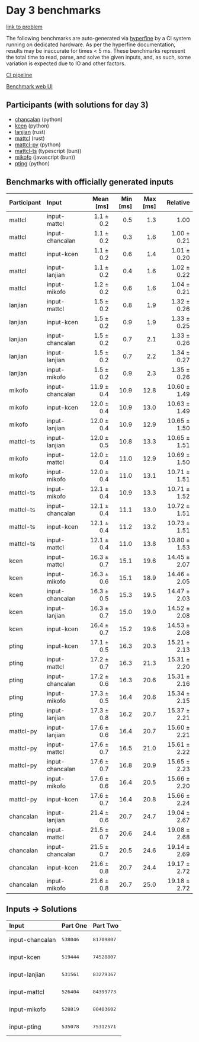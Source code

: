 # Day 3 benchmarks

[link to problem](https://adventofcode.com/2023/day/3)

The following benchmarks are auto-generated via
[hyperfine](https://github.com/sharkdp/hyperfine) by a CI system running on
dedicated hardware. As per the hyperfine documentation, results may be
inaccurate for times < 5 ms. These benchmarks represent the total time to read,
parse, and solve the given inputs, and, as such, some variation is expected due
to IO and other factors.

[CI pipeline](http://ci.papercode.net:8080/teams/main/pipelines/aoc2023)

[Benchmark web UI](https://aoc.ancalagon.black)


## Participants (with solutions for day 3)

- [chancalan](https://github.com/chancalan/aoc2023) (python)
- [kcen](https://github.com/kcen/aoc2023) (python)
- [lanjian](https://github.com/lanjian/aoc-2023) (rust)
- [mattcl](https://github.com/mattcl/aoc2023) (rust)
- [mattcl-py](https://github.com/mattcl/aoc2023-py) (python)
- [mattcl-ts](https://github.com/mattcl/aoc2023-js) (typescript (bun))
- [mikofo](https://github.com/mikofo/advent-of-code-2023) (javascript (bun))
- [pting](https://github.com/pting/aoc2023) (python)


## Benchmarks with officially generated inputs

| Participant | Input | Mean [ms] | Min [ms] | Max [ms] | Relative |
|:---|:---|---:|---:|---:|---:|
| mattcl | input-mattcl | 1.1 ± 0.2 | 0.5 | 1.3 | 1.00 |
| mattcl | input-chancalan | 1.1 ± 0.2 | 0.3 | 1.6 | 1.00 ± 0.21 |
| mattcl | input-kcen | 1.1 ± 0.2 | 0.6 | 1.4 | 1.01 ± 0.20 |
| mattcl | input-lanjian | 1.1 ± 0.2 | 0.4 | 1.6 | 1.02 ± 0.22 |
| mattcl | input-mikofo | 1.2 ± 0.2 | 0.6 | 1.6 | 1.04 ± 0.21 |
| lanjian | input-mattcl | 1.5 ± 0.2 | 0.8 | 1.9 | 1.32 ± 0.26 |
| lanjian | input-kcen | 1.5 ± 0.2 | 0.9 | 1.9 | 1.33 ± 0.25 |
| lanjian | input-chancalan | 1.5 ± 0.2 | 0.7 | 2.1 | 1.33 ± 0.26 |
| lanjian | input-lanjian | 1.5 ± 0.2 | 0.7 | 2.2 | 1.34 ± 0.27 |
| lanjian | input-mikofo | 1.5 ± 0.2 | 0.9 | 2.3 | 1.35 ± 0.26 |
| mikofo | input-chancalan | 11.9 ± 0.4 | 10.9 | 12.8 | 10.60 ± 1.49 |
| mikofo | input-kcen | 12.0 ± 0.4 | 10.9 | 13.0 | 10.63 ± 1.49 |
| mikofo | input-lanjian | 12.0 ± 0.4 | 10.9 | 12.9 | 10.65 ± 1.50 |
| mattcl-ts | input-lanjian | 12.0 ± 0.5 | 10.8 | 13.3 | 10.65 ± 1.51 |
| mikofo | input-mattcl | 12.0 ± 0.4 | 11.0 | 12.9 | 10.69 ± 1.50 |
| mikofo | input-mikofo | 12.0 ± 0.4 | 11.0 | 13.1 | 10.71 ± 1.51 |
| mattcl-ts | input-mikofo | 12.1 ± 0.4 | 10.9 | 13.3 | 10.71 ± 1.52 |
| mattcl-ts | input-chancalan | 12.1 ± 0.4 | 11.1 | 13.0 | 10.72 ± 1.51 |
| mattcl-ts | input-kcen | 12.1 ± 0.4 | 11.2 | 13.2 | 10.73 ± 1.51 |
| mattcl-ts | input-mattcl | 12.1 ± 0.4 | 11.0 | 13.8 | 10.80 ± 1.53 |
| kcen | input-mattcl | 16.3 ± 0.7 | 15.1 | 19.6 | 14.45 ± 2.07 |
| kcen | input-mikofo | 16.3 ± 0.6 | 15.1 | 18.9 | 14.46 ± 2.05 |
| kcen | input-chancalan | 16.3 ± 0.5 | 15.3 | 19.5 | 14.47 ± 2.03 |
| kcen | input-lanjian | 16.3 ± 0.7 | 15.0 | 19.0 | 14.52 ± 2.08 |
| kcen | input-kcen | 16.4 ± 0.7 | 15.2 | 19.6 | 14.53 ± 2.08 |
| pting | input-kcen | 17.1 ± 0.5 | 16.3 | 20.3 | 15.21 ± 2.13 |
| pting | input-mattcl | 17.2 ± 0.7 | 16.3 | 21.3 | 15.31 ± 2.20 |
| pting | input-chancalan | 17.2 ± 0.6 | 16.3 | 20.6 | 15.31 ± 2.16 |
| pting | input-mikofo | 17.3 ± 0.5 | 16.4 | 20.6 | 15.34 ± 2.15 |
| pting | input-lanjian | 17.3 ± 0.8 | 16.2 | 20.7 | 15.37 ± 2.21 |
| mattcl-py | input-lanjian | 17.6 ± 0.6 | 16.4 | 20.7 | 15.60 ± 2.21 |
| mattcl-py | input-mattcl | 17.6 ± 0.7 | 16.5 | 21.0 | 15.61 ± 2.22 |
| mattcl-py | input-chancalan | 17.6 ± 0.7 | 16.8 | 20.9 | 15.65 ± 2.23 |
| mattcl-py | input-mikofo | 17.6 ± 0.6 | 16.4 | 20.5 | 15.66 ± 2.20 |
| mattcl-py | input-kcen | 17.6 ± 0.7 | 16.4 | 20.8 | 15.66 ± 2.24 |
| chancalan | input-lanjian | 21.4 ± 0.6 | 20.7 | 24.7 | 19.04 ± 2.67 |
| chancalan | input-mattcl | 21.5 ± 0.7 | 20.6 | 24.4 | 19.08 ± 2.68 |
| chancalan | input-chancalan | 21.5 ± 0.7 | 20.5 | 24.6 | 19.14 ± 2.69 |
| chancalan | input-kcen | 21.6 ± 0.8 | 20.7 | 24.4 | 19.17 ± 2.72 |
| chancalan | input-mikofo | 21.6 ± 0.8 | 20.7 | 25.0 | 19.18 ± 2.72 |


## Inputs -> Solutions

| Input | Part One | Part Two |
|:---|:---|:---|
|input-chancalan|<pre>538046</pre>|<pre>81709807</pre>|
|input-kcen|<pre>519444</pre>|<pre>74528807</pre>|
|input-lanjian|<pre>531561</pre>|<pre>83279367</pre>|
|input-mattcl|<pre>526404</pre>|<pre>84399773</pre>|
|input-mikofo|<pre>528819</pre>|<pre>80403602</pre>|
|input-pting|<pre>535078</pre>|<pre>75312571</pre>|